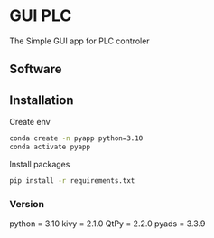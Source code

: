 # GUI PLC

The Simple GUI app for PLC controler 

## Software

## Installation


Create env
```bash
conda create -n pyapp python=3.10
conda activate pyapp
```
Install packages
```bash
pip install -r requirements.txt

```


### Version

python = 3.10
kivy = 2.1.0
QtPy = 2.2.0
pyads = 3.3.9


